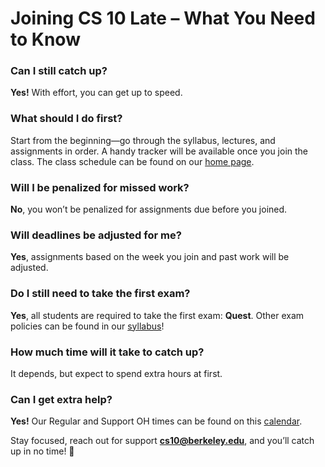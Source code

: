 # Joining CS 10 Late – What You Need to Know

### Can I still catch up?  
**Yes!** With effort, you can get up to speed.

### What should I do first?  
Start from the beginning—go through the syllabus, lectures, and assignments in order. A handy tracker will be available once you join the class. The class schedule can be found on our [home page](https://cs10.org/sp25/).

### Will I be penalized for missed work?  
**No**, you won’t be penalized for assignments due before you joined.

### Will deadlines be adjusted for me?  
**Yes**, assignments based on the week you join and past work will be adjusted.

### Do I still need to take the first exam?  
**Yes**, all students are required to take the first exam: **Quest**. Other exam policies can be found in our [syllabus](https://cs10.org/sp25/syllabus/#exams)!

### How much time will it take to catch up?  
It depends, but expect to spend extra hours at first.

### Can I get extra help?  
**Yes!** Our Regular and Support OH times can be found on this [calendar](https://cs10.org/sp25/calendar/).

Stay focused, reach out for support **cs10@berkeley.edu**, and you’ll catch up in no time! 🚀
